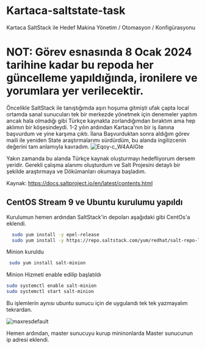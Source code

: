 # Kartaca-saltstate-task
Kartaca SaltStack ile Hedef Makina Yönetim / Otomasyon / Konfigürasyonu
# NOT: Görev esnasında 8 Ocak 2024 tarihine kadar bu repoda her güncelleme yapıldığında, ironilere ve yorumlara yer verilecektir.
Öncelikle SaltStack ile tanıştığımda aşırı hoşuma gitmişti ufak çapta local ortamda sanal sunucuları 
tek bir merkezde yönetmek için denemeler yaptım ancak hala olmadığı gibi Türkçe kaynakta zorlandığımdan bıraktım ama hep aklımın bir köşesindeydi.
1-2 yılın ardından Kartaca'nın bir iş ilanına başvurdum ve yine karşıma çıktı.
İlana Başvurduktan sonra aldığım görev maili ile yeniden State araştırmalarımı sürdürdüm, bu alanda ingilizcenin değerini tam anlamıyla kavradım. 
![Eqoy-c_W4AAIGte](https://github.com/nihatbyram/Kartaca-saltstate-task/assets/30882402/236a4475-6635-4f85-b26b-35f4eada5627)

Yakın zamanda bu alanda Türkçe kaynak oluşturmayı hedefliyorum dersem yeridir.
Gerekli çalışma alanımı oluşturdum ve Salt Projesini detaylı bir şekilde araştırmaya ve Dökümanları okumaya başladım.

Kaynak: https://docs.saltproject.io/en/latest/contents.html


## CentOS Stream 9 ve Ubuntu kurulumu yapıldı
Kurulumun hemen ardından SaltStack'in depoları aşağıdaki gibi CentOs'a eklendi.

```bash
  sudo yum install -y epel-release
  sudo yum install -y https://repo.saltstack.com/yum/redhat/salt-repo-latest-2.el7.noarch.rpm
```

 Minion kuruldu
 ```bash
  sudo yum install salt-minion
 ```
Minion Hizmeti enable edilip başlatıldı

 ```bash
 sudo systemctl enable salt-minion
 sudo systemctl start salt-minion
 ```
Bu işlemlerin aynısı ubuntu sunucu için de uygulandı tek tek yazmayalım tekrardan.

![maxresdefault](https://github.com/nihatbyram/Kartaca-saltstate-task/assets/30882402/b96db290-b501-4264-89cc-9cd4fe4034ee)

Hemen ardından, master sunucuyu kurup mininonlarda Master sunucunun ip adresi eklendi.

